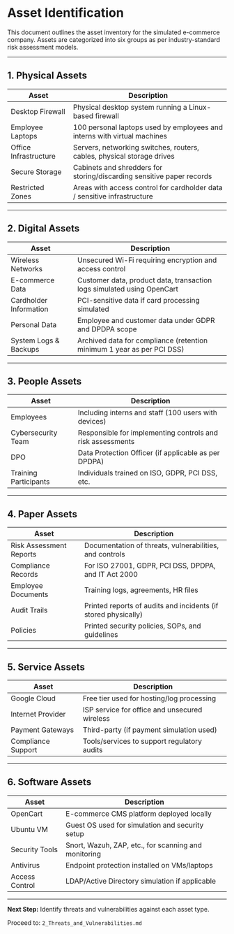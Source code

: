 # Asset Identification 

This document outlines the asset inventory for the simulated e-commerce company. Assets are categorized into six groups as per industry-standard risk assessment models.

---

## 1. Physical Assets

| Asset                 | Description                                                              |
| --------------------- | ------------------------------------------------------------------------ |
| Desktop Firewall      | Physical desktop system running a Linux-based firewall                   |
| Employee Laptops      | 100 personal laptops used by employees and interns with virtual machines |
| Office Infrastructure | Servers, networking switches, routers, cables, physical storage drives   |
| Secure Storage        | Cabinets and shredders for storing/discarding sensitive paper records    |
| Restricted Zones      | Areas with access control for cardholder data / sensitive infrastructure |

---

## 2. Digital Assets

| Asset                  | Description                                                            |
| ---------------------- | ---------------------------------------------------------------------- |
| Wireless Networks      | Unsecured Wi-Fi requiring encryption and access control                |
| E-commerce Data        | Customer data, product data, transaction logs simulated using OpenCart |
| Cardholder Information | PCI-sensitive data if card processing simulated                        |
| Personal Data          | Employee and customer data under GDPR and DPDPA scope                  |
| System Logs & Backups  | Archived data for compliance (retention minimum 1 year as per PCI DSS) |

---

## 3. People Assets

| Asset                 | Description                                                |
| --------------------- | ---------------------------------------------------------- |
| Employees             | Including interns and staff (100 users with devices)       |
| Cybersecurity Team    | Responsible for implementing controls and risk assessments |
| DPO                   | Data Protection Officer (if applicable as per DPDPA)       |
| Training Participants | Individuals trained on ISO, GDPR, PCI DSS, etc.            |

---

## 4. Paper Assets

| Asset                   | Description                                                    |
| ----------------------- | -------------------------------------------------------------- |
| Risk Assessment Reports | Documentation of threats, vulnerabilities, and controls        |
| Compliance Records      | For ISO 27001, GDPR, PCI DSS, DPDPA, and IT Act 2000           |
| Employee Documents      | Training logs, agreements, HR files                            |
| Audit Trails            | Printed reports of audits and incidents (if stored physically) |
| Policies                | Printed security policies, SOPs, and guidelines                |

---

## 5. Service Assets

| Asset              | Description                                   |
| ------------------ | --------------------------------------------- |
| Google Cloud       | Free tier used for hosting/log processing     |
| Internet Provider  | ISP service for office and unsecured wireless |
| Payment Gateways   | Third-party (if payment simulation used)      |
| Compliance Support | Tools/services to support regulatory audits   |

---

## 6. Software Assets

| Asset          | Description                                          |
| -------------- | ---------------------------------------------------- |
| OpenCart       | E-commerce CMS platform deployed locally             |
| Ubuntu VM      | Guest OS used for simulation and security setup      |
| Security Tools | Snort, Wazuh, ZAP, etc., for scanning and monitoring |
| Antivirus      | Endpoint protection installed on VMs/laptops         |
| Access Control | LDAP/Active Directory simulation if applicable       |

---

**Next Step:** Identify threats and vulnerabilities against each asset type.

Proceed to: `2_Threats_and_Vulnerabilities.md`
